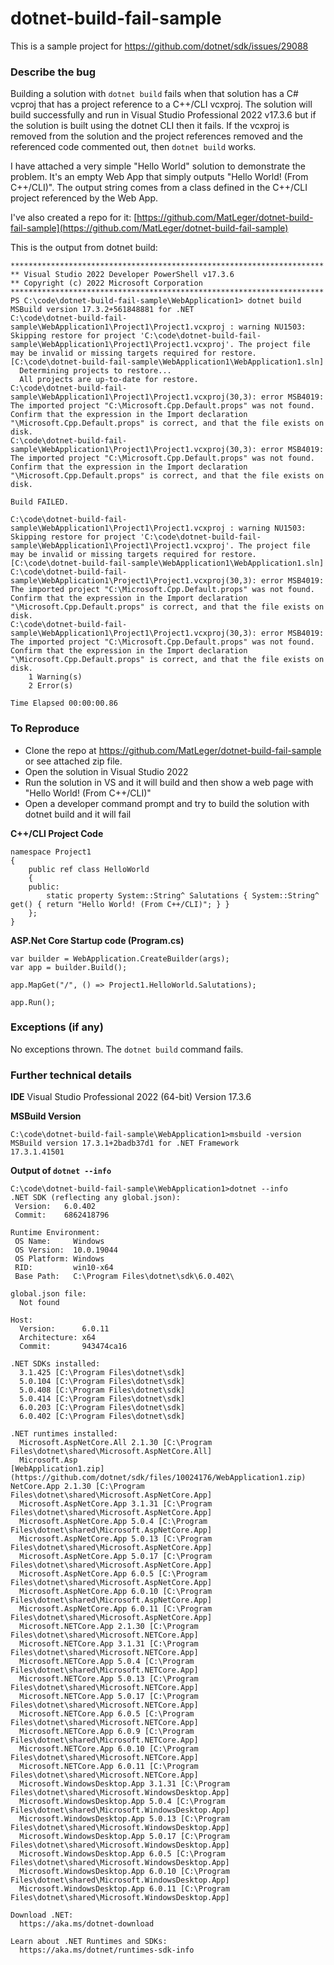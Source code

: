 # dotnet-build-fail-sample
This is a sample project for https://github.com/dotnet/sdk/issues/29088

### Describe the bug
Building a solution with `dotnet build` fails when that solution has a C# vcproj that has a project reference to a C++/CLI vcxproj. The solution will build successfully and run in Visual Studio Professional 2022 v17.3.6 but if the solution is built using the dotnet CLI then it fails. If the vcxproj is removed from the solution and the project references removed and the referenced code commented out, then `dotnet build` works.

I have attached a very simple "Hello World" solution to demonstrate the problem. It's an empty Web App that simply outputs "Hello World! (From C++/CLI)". The output string comes from a class defined in the C++/CLI project referenced by the Web App.

I've also created a repo for it:
[https://github.com/MatLeger/dotnet-build-fail-sample](https://github.com/MatLeger/dotnet-build-fail-sample)

This is the output from dotnet build:
```
**********************************************************************
** Visual Studio 2022 Developer PowerShell v17.3.6
** Copyright (c) 2022 Microsoft Corporation
**********************************************************************
PS C:\code\dotnet-build-fail-sample\WebApplication1> dotnet build
MSBuild version 17.3.2+561848881 for .NET
C:\code\dotnet-build-fail-sample\WebApplication1\Project1\Project1.vcxproj : warning NU1503: Skipping restore for project 'C:\code\dotnet-build-fail-sample\WebApplication1\Project1\Project1.vcxproj'. The project file may be invalid or missing targets required for restore. [C:\code\dotnet-build-fail-sample\WebApplication1\WebApplication1.sln]
  Determining projects to restore...
  All projects are up-to-date for restore.
C:\code\dotnet-build-fail-sample\WebApplication1\Project1\Project1.vcxproj(30,3): error MSB4019: The imported project "C:\Microsoft.Cpp.Default.props" was not found. Confirm that the expression in the Import declaration "\Microsoft.Cpp.Default.props" is correct, and that the file exists on disk.
C:\code\dotnet-build-fail-sample\WebApplication1\Project1\Project1.vcxproj(30,3): error MSB4019: The imported project "C:\Microsoft.Cpp.Default.props" was not found. Confirm that the expression in the Import declaration "\Microsoft.Cpp.Default.props" is correct, and that the file exists on disk.

Build FAILED.

C:\code\dotnet-build-fail-sample\WebApplication1\Project1\Project1.vcxproj : warning NU1503: Skipping restore for project 'C:\code\dotnet-build-fail-sample\WebApplication1\Project1\Project1.vcxproj'. The project file may be invalid or missing targets required for restore. [C:\code\dotnet-build-fail-sample\WebApplication1\WebApplication1.sln]
C:\code\dotnet-build-fail-sample\WebApplication1\Project1\Project1.vcxproj(30,3): error MSB4019: The imported project "C:\Microsoft.Cpp.Default.props" was not found. Confirm that the expression in the Import declaration "\Microsoft.Cpp.Default.props" is correct, and that the file exists on disk.
C:\code\dotnet-build-fail-sample\WebApplication1\Project1\Project1.vcxproj(30,3): error MSB4019: The imported project "C:\Microsoft.Cpp.Default.props" was not found. Confirm that the expression in the Import declaration "\Microsoft.Cpp.Default.props" is correct, and that the file exists on disk.
    1 Warning(s)
    2 Error(s)

Time Elapsed 00:00:00.86
```

### To Reproduce
- Clone the repo at https://github.com/MatLeger/dotnet-build-fail-sample or see attached zip file. 
- Open the solution in Visual Studio 2022
- Run the solution in VS and it will build and then show a web page with "Hello World! (From C++/CLI)"
- Open a developer command prompt and try to build the solution with dotnet build and it will fail

**C++/CLI Project Code**
```
namespace Project1
{
    public ref class HelloWorld
    {
    public:
        static property System::String^ Salutations { System::String^ get() { return "Hello World! (From C++/CLI)"; } }
    };
}
```
**ASP.Net Core Startup code (Program.cs)**
```
var builder = WebApplication.CreateBuilder(args);
var app = builder.Build();

app.MapGet("/", () => Project1.HelloWorld.Salutations);

app.Run();
```

### Exceptions (if any)
No exceptions thrown. The `dotnet build` command fails.

### Further technical details
**IDE**
Visual Studio Professional 2022 (64-bit)
Version 17.3.6

**MSBuild Version**
```
C:\code\dotnet-build-fail-sample\WebApplication1>msbuild -version
MSBuild version 17.3.1+2badb37d1 for .NET Framework
17.3.1.41501
```

**Output of `dotnet --info`**
```
C:\code\dotnet-build-fail-sample\WebApplication1>dotnet --info
.NET SDK (reflecting any global.json):
 Version:   6.0.402
 Commit:    6862418796

Runtime Environment:
 OS Name:     Windows
 OS Version:  10.0.19044
 OS Platform: Windows
 RID:         win10-x64
 Base Path:   C:\Program Files\dotnet\sdk\6.0.402\

global.json file:
  Not found

Host:
  Version:      6.0.11
  Architecture: x64
  Commit:       943474ca16

.NET SDKs installed:
  3.1.425 [C:\Program Files\dotnet\sdk]
  5.0.104 [C:\Program Files\dotnet\sdk]
  5.0.408 [C:\Program Files\dotnet\sdk]
  5.0.414 [C:\Program Files\dotnet\sdk]
  6.0.203 [C:\Program Files\dotnet\sdk]
  6.0.402 [C:\Program Files\dotnet\sdk]

.NET runtimes installed:
  Microsoft.AspNetCore.All 2.1.30 [C:\Program Files\dotnet\shared\Microsoft.AspNetCore.All]
  Microsoft.Asp
[WebApplication1.zip](https://github.com/dotnet/sdk/files/10024176/WebApplication1.zip)
NetCore.App 2.1.30 [C:\Program Files\dotnet\shared\Microsoft.AspNetCore.App]
  Microsoft.AspNetCore.App 3.1.31 [C:\Program Files\dotnet\shared\Microsoft.AspNetCore.App]
  Microsoft.AspNetCore.App 5.0.4 [C:\Program Files\dotnet\shared\Microsoft.AspNetCore.App]
  Microsoft.AspNetCore.App 5.0.13 [C:\Program Files\dotnet\shared\Microsoft.AspNetCore.App]
  Microsoft.AspNetCore.App 5.0.17 [C:\Program Files\dotnet\shared\Microsoft.AspNetCore.App]
  Microsoft.AspNetCore.App 6.0.5 [C:\Program Files\dotnet\shared\Microsoft.AspNetCore.App]
  Microsoft.AspNetCore.App 6.0.10 [C:\Program Files\dotnet\shared\Microsoft.AspNetCore.App]
  Microsoft.AspNetCore.App 6.0.11 [C:\Program Files\dotnet\shared\Microsoft.AspNetCore.App]
  Microsoft.NETCore.App 2.1.30 [C:\Program Files\dotnet\shared\Microsoft.NETCore.App]
  Microsoft.NETCore.App 3.1.31 [C:\Program Files\dotnet\shared\Microsoft.NETCore.App]
  Microsoft.NETCore.App 5.0.4 [C:\Program Files\dotnet\shared\Microsoft.NETCore.App]
  Microsoft.NETCore.App 5.0.13 [C:\Program Files\dotnet\shared\Microsoft.NETCore.App]
  Microsoft.NETCore.App 5.0.17 [C:\Program Files\dotnet\shared\Microsoft.NETCore.App]
  Microsoft.NETCore.App 6.0.5 [C:\Program Files\dotnet\shared\Microsoft.NETCore.App]
  Microsoft.NETCore.App 6.0.9 [C:\Program Files\dotnet\shared\Microsoft.NETCore.App]
  Microsoft.NETCore.App 6.0.10 [C:\Program Files\dotnet\shared\Microsoft.NETCore.App]
  Microsoft.NETCore.App 6.0.11 [C:\Program Files\dotnet\shared\Microsoft.NETCore.App]
  Microsoft.WindowsDesktop.App 3.1.31 [C:\Program Files\dotnet\shared\Microsoft.WindowsDesktop.App]
  Microsoft.WindowsDesktop.App 5.0.4 [C:\Program Files\dotnet\shared\Microsoft.WindowsDesktop.App]
  Microsoft.WindowsDesktop.App 5.0.13 [C:\Program Files\dotnet\shared\Microsoft.WindowsDesktop.App]
  Microsoft.WindowsDesktop.App 5.0.17 [C:\Program Files\dotnet\shared\Microsoft.WindowsDesktop.App]
  Microsoft.WindowsDesktop.App 6.0.5 [C:\Program Files\dotnet\shared\Microsoft.WindowsDesktop.App]
  Microsoft.WindowsDesktop.App 6.0.10 [C:\Program Files\dotnet\shared\Microsoft.WindowsDesktop.App]
  Microsoft.WindowsDesktop.App 6.0.11 [C:\Program Files\dotnet\shared\Microsoft.WindowsDesktop.App]

Download .NET:
  https://aka.ms/dotnet-download

Learn about .NET Runtimes and SDKs:
  https://aka.ms/dotnet/runtimes-sdk-info
```

